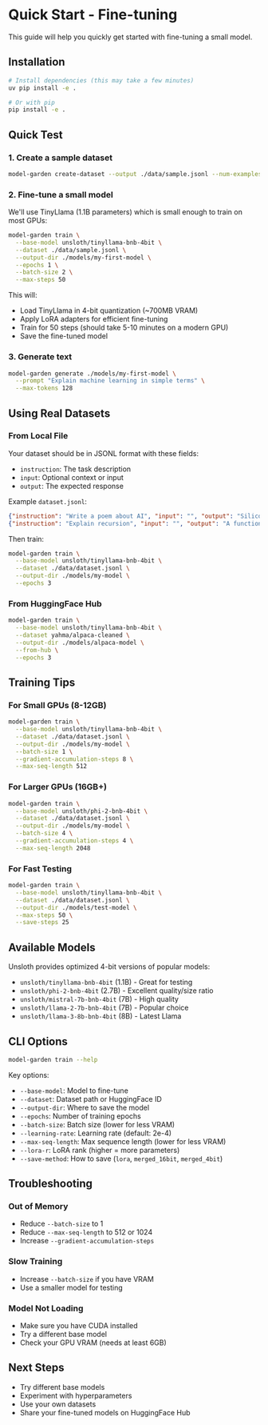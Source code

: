 # Quick Start - Fine-tuning

This guide will help you quickly get started with fine-tuning a small model.

## Installation

```bash
# Install dependencies (this may take a few minutes)
uv pip install -e .

# Or with pip
pip install -e .
```

## Quick Test

### 1. Create a sample dataset

```bash
model-garden create-dataset --output ./data/sample.jsonl --num-examples 100
```

### 2. Fine-tune a small model

We'll use TinyLlama (1.1B parameters) which is small enough to train on most GPUs:

```bash
model-garden train \
  --base-model unsloth/tinyllama-bnb-4bit \
  --dataset ./data/sample.jsonl \
  --output-dir ./models/my-first-model \
  --epochs 1 \
  --batch-size 2 \
  --max-steps 50
```

This will:
- Load TinyLlama in 4-bit quantization (~700MB VRAM)
- Apply LoRA adapters for efficient fine-tuning
- Train for 50 steps (should take 5-10 minutes on a modern GPU)
- Save the fine-tuned model

### 3. Generate text

```bash
model-garden generate ./models/my-first-model \
  --prompt "Explain machine learning in simple terms" \
  --max-tokens 128
```

## Using Real Datasets

### From Local File

Your dataset should be in JSONL format with these fields:
- `instruction`: The task description
- `input`: Optional context or input
- `output`: The expected response

Example `dataset.jsonl`:
```json
{"instruction": "Write a poem about AI", "input": "", "output": "Silicon minds awakening..."}
{"instruction": "Explain recursion", "input": "", "output": "A function that calls itself..."}
```

Then train:
```bash
model-garden train \
  --base-model unsloth/tinyllama-bnb-4bit \
  --dataset ./data/dataset.jsonl \
  --output-dir ./models/my-model \
  --epochs 3
```

### From HuggingFace Hub

```bash
model-garden train \
  --base-model unsloth/tinyllama-bnb-4bit \
  --dataset yahma/alpaca-cleaned \
  --output-dir ./models/alpaca-model \
  --from-hub \
  --epochs 3
```

## Training Tips

### For Small GPUs (8-12GB)
```bash
model-garden train \
  --base-model unsloth/tinyllama-bnb-4bit \
  --dataset ./data/dataset.jsonl \
  --output-dir ./models/my-model \
  --batch-size 1 \
  --gradient-accumulation-steps 8 \
  --max-seq-length 512
```

### For Larger GPUs (16GB+)
```bash
model-garden train \
  --base-model unsloth/phi-2-bnb-4bit \
  --dataset ./data/dataset.jsonl \
  --output-dir ./models/my-model \
  --batch-size 4 \
  --gradient-accumulation-steps 4 \
  --max-seq-length 2048
```

### For Fast Testing
```bash
model-garden train \
  --base-model unsloth/tinyllama-bnb-4bit \
  --dataset ./data/dataset.jsonl \
  --output-dir ./models/test-model \
  --max-steps 50 \
  --save-steps 25
```

## Available Models

Unsloth provides optimized 4-bit versions of popular models:

- `unsloth/tinyllama-bnb-4bit` (1.1B) - Great for testing
- `unsloth/phi-2-bnb-4bit` (2.7B) - Excellent quality/size ratio
- `unsloth/mistral-7b-bnb-4bit` (7B) - High quality
- `unsloth/llama-2-7b-bnb-4bit` (7B) - Popular choice
- `unsloth/llama-3-8b-bnb-4bit` (8B) - Latest Llama

## CLI Options

```bash
model-garden train --help
```

Key options:
- `--base-model`: Model to fine-tune
- `--dataset`: Dataset path or HuggingFace ID
- `--output-dir`: Where to save the model
- `--epochs`: Number of training epochs
- `--batch-size`: Batch size (lower for less VRAM)
- `--learning-rate`: Learning rate (default: 2e-4)
- `--max-seq-length`: Max sequence length (lower for less VRAM)
- `--lora-r`: LoRA rank (higher = more parameters)
- `--save-method`: How to save (`lora`, `merged_16bit`, `merged_4bit`)

## Troubleshooting

### Out of Memory
- Reduce `--batch-size` to 1
- Reduce `--max-seq-length` to 512 or 1024
- Increase `--gradient-accumulation-steps`

### Slow Training
- Increase `--batch-size` if you have VRAM
- Use a smaller model for testing

### Model Not Loading
- Make sure you have CUDA installed
- Try a different base model
- Check your GPU VRAM (needs at least 6GB)

## Next Steps

- Try different base models
- Experiment with hyperparameters
- Use your own datasets
- Share your fine-tuned models on HuggingFace Hub
